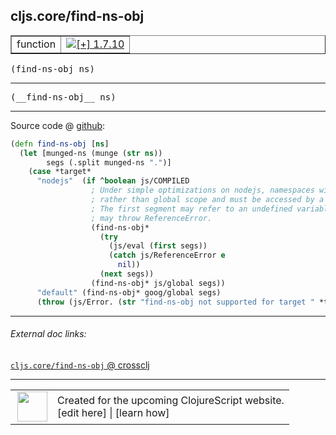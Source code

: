 ## cljs.core/find-ns-obj



 <table border="1">
<tr>
<td>function</td>
<td><a href="https://github.com/cljsinfo/cljs-api-docs/tree/1.7.10"><img valign="middle" alt="[+] 1.7.10" title="Added in 1.7.10" src="https://img.shields.io/badge/+-1.7.10-lightgrey.svg"></a> </td>
</tr>
</table>

<samp>(find-ns-obj ns)</samp><br>

---

 <samp>
(__find-ns-obj__ ns)<br>
</samp>

---







Source code @ [github]():

```clj
(defn find-ns-obj [ns]
  (let [munged-ns (munge (str ns))
        segs (.split munged-ns ".")]
    (case *target*
      "nodejs"  (if ^boolean js/COMPILED
                  ; Under simple optimizations on nodejs, namespaces will be in module
                  ; rather than global scope and must be accessed by a direct call to eval.
                  ; The first segment may refer to an undefined variable, so its evaluation
                  ; may throw ReferenceError.
                  (find-ns-obj*
                    (try
                      (js/eval (first segs))
                      (catch js/ReferenceError e
                        nil))
                    (next segs))
                  (find-ns-obj* js/global segs))
      "default" (find-ns-obj* goog/global segs)
      (throw (js/Error. (str "find-ns-obj not supported for target " *target*))))))
```

<!--
Repo - tag - source tree - lines:

 <pre>

</pre>

-->

---



###### External doc links:

[`cljs.core/find-ns-obj` @ crossclj](http://crossclj.info/fun/cljs.core.cljs/find-ns-obj.html)<br>

---

 <table>
<tr><td>
<img valign="middle" align="right" width="48px" src="http://i.imgur.com/Hi20huC.png">
</td><td>
Created for the upcoming ClojureScript website.<br>
[edit here] | [learn how]
</td></tr></table>

[edit here]:https://github.com/cljsinfo/cljs-api-docs/blob/master/cljsdoc/cljs.core/find-ns-obj.cljsdoc
[learn how]:https://github.com/cljsinfo/cljs-api-docs/wiki/cljsdoc-files

<!--

This information was too distracting to show to readers, but I'll leave it
commented here since it is helpful to:

- pretty-print the data used to generate this document
- and show how to retrieve that data



The API data for this symbol:

```clj
{:ns "cljs.core",
 :name "find-ns-obj",
 :signature ["[ns]"],
 :name-encode "find-ns-obj",
 :history [["+" "1.7.10"]],
 :type "function",
 :full-name-encode "cljs.core/find-ns-obj",
 :source {:code "(defn find-ns-obj [ns]\n  (let [munged-ns (munge (str ns))\n        segs (.split munged-ns \".\")]\n    (case *target*\n      \"nodejs\"  (if ^boolean js/COMPILED\n                  ; Under simple optimizations on nodejs, namespaces will be in module\n                  ; rather than global scope and must be accessed by a direct call to eval.\n                  ; The first segment may refer to an undefined variable, so its evaluation\n                  ; may throw ReferenceError.\n                  (find-ns-obj*\n                    (try\n                      (js/eval (first segs))\n                      (catch js/ReferenceError e\n                        nil))\n                    (next segs))\n                  (find-ns-obj* js/global segs))\n      \"default\" (find-ns-obj* goog/global segs)\n      (throw (js/Error. (str \"find-ns-obj not supported for target \" *target*))))))",
          :title "Source code",
          :repo "clojurescript",
          :tag "r1.8.40",
          :filename "src/main/cljs/cljs/core.cljs",
          :lines [10383 10400],
          :url "https://github.com/clojure/clojurescript/blob/r1.8.40/src/main/cljs/cljs/core.cljs#L10383-L10400"},
 :usage ["(find-ns-obj ns)"],
 :full-name "cljs.core/find-ns-obj",
 :cljsdoc-url "https://github.com/cljsinfo/cljs-api-docs/blob/master/cljsdoc/cljs.core/find-ns-obj.cljsdoc"}

```

Retrieve the API data for this symbol:

```clj
;; from Clojure REPL
(require '[clojure.edn :as edn])
(-> (slurp "https://raw.githubusercontent.com/cljsinfo/cljs-api-docs/catalog/cljs-api.edn")
    (edn/read-string)
    (get-in [:symbols "cljs.core/find-ns-obj"]))
```

-->
